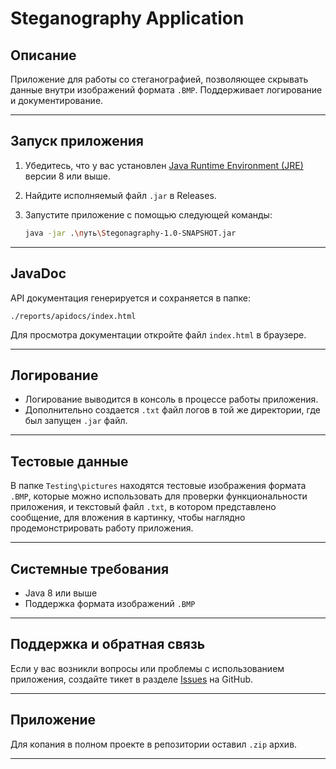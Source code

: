 # Steganography Application

## Описание
Приложение для работы со стеганографией, позволяющее скрывать данные внутри изображений формата `.BMP`. Поддерживает логирование и документирование.

---

## Запуск приложения
1. Убедитесь, что у вас установлен [Java Runtime Environment (JRE)](https://www.java.com/) версии 8 или выше.
2. Найдите исполняемый файл `.jar` в Releases.
3. Запустите приложение с помощью следующей команды:

   ```bash
   java -jar .\путь\Stegonagraphy-1.0-SNAPSHOT.jar
   ```

---

## JavaDoc
API документация генерируется и сохраняется в папке:

```
./reports/apidocs/index.html
```

Для просмотра документации откройте файл `index.html` в браузере.

---

## Логирование
- Логирование выводится в консоль в процессе работы приложения.
- Дополнительно создается `.txt` файл логов в той же директории, где был запущен `.jar` файл.

---

## Тестовые данные
В папке `Testing\pictures` находятся тестовые изображения формата `.BMP`, которые можно использовать для проверки функциональности приложения, и текстовый файл `.txt`, в котором представлено сообщение, для вложения в картинку, чтобы наглядно продемонстрировать работу приложения.

---

## Системные требования
- Java 8 или выше
- Поддержка формата изображений `.BMP`

---

## Поддержка и обратная связь
Если у вас возникли вопросы или проблемы с использованием приложения, создайте тикет в разделе [Issues](https://github.com/your-repo/issues) на GitHub.

---

## Приложение
Для копания в полном проекте в репозитории оставил `.zip` архив.

---
